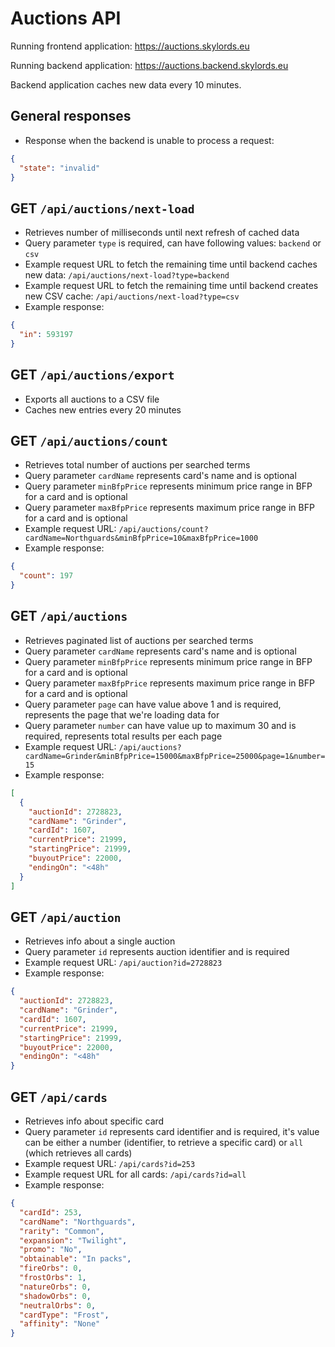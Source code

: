 # Auctions API

Running frontend application: https://auctions.skylords.eu

Running backend application: https://auctions.backend.skylords.eu

Backend application caches new data every 10 minutes.

## General responses

- Response when the backend is unable to process a request:
```json
{
  "state": "invalid"
}
```

## GET `/api/auctions/next-load`

- Retrieves number of milliseconds until next refresh of cached data
- Query parameter `type` is required, can have following values: `backend` or `csv`
- Example request URL to fetch the remaining time until backend caches new data: `/api/auctions/next-load?type=backend`
- Example request URL to fetch the remaining time until backend creates new CSV cache: `/api/auctions/next-load?type=csv`
- Example response:
```json
{
  "in": 593197
}
```

## GET `/api/auctions/export`

- Exports all auctions to a CSV file
- Caches new entries every 20 minutes

## GET `/api/auctions/count`

- Retrieves total number of auctions per searched terms
- Query parameter `cardName` represents card's name and is optional
- Query parameter `minBfpPrice` represents minimum price range in BFP for a card and is optional
- Query parameter `maxBfpPrice` represents maximum price range in BFP for a card and is optional
- Example request URL: `/api/auctions/count?cardName=Northguards&minBfpPrice=10&maxBfpPrice=1000`
- Example response:
```json
{
  "count": 197
}
```

## GET `/api/auctions`

- Retrieves paginated list of auctions per searched terms
- Query parameter `cardName` represents card's name and is optional
- Query parameter `minBfpPrice` represents minimum price range in BFP for a card and is optional
- Query parameter `maxBfpPrice` represents maximum price range in BFP for a card and is optional
- Query parameter `page` can have value above 1 and is required, represents the page that we're loading data for
- Query parameter `number` can have value up to maximum 30 and is required, represents total results per each page
- Example request URL: `/api/auctions?cardName=Grinder&minBfpPrice=15000&maxBfpPrice=25000&page=1&number=15`
- Example response:
```json
[
  {
    "auctionId": 2728823,
    "cardName": "Grinder",
    "cardId": 1607,
    "currentPrice": 21999,
    "startingPrice": 21999,
    "buyoutPrice": 22000,
    "endingOn": "<48h"
  }
]
```

## GET `/api/auction`

- Retrieves info about a single auction
- Query parameter `id` represents auction identifier and is required
- Example request URL: `/api/auction?id=2728823`
- Example response:
```json
{
  "auctionId": 2728823,
  "cardName": "Grinder",
  "cardId": 1607,
  "currentPrice": 21999,
  "startingPrice": 21999,
  "buyoutPrice": 22000,
  "endingOn": "<48h"
}
```

## GET `/api/cards`

- Retrieves info about specific card
- Query parameter `id` represents card identifier and is required, it's value can be either a number (identifier, to retrieve a specific card) or `all` (which retrieves all cards)
- Example request URL: `/api/cards?id=253`
- Example request URL for all cards: `/api/cards?id=all`
- Example response:
```json
{
  "cardId": 253,
  "cardName": "Northguards",
  "rarity": "Common",
  "expansion": "Twilight",
  "promo": "No",
  "obtainable": "In packs",
  "fireOrbs": 0,
  "frostOrbs": 1,
  "natureOrbs": 0,
  "shadowOrbs": 0,
  "neutralOrbs": 0,
  "cardType": "Frost",
  "affinity": "None"
}
```
